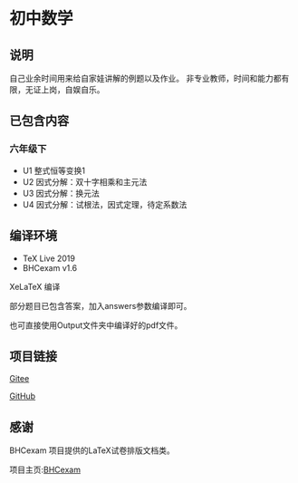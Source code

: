 # 初中数学

## 说明
自己业余时间用来给自家娃讲解的例题以及作业。
非专业教师，时间和能力都有限，无证上岗，自娱自乐。


## 已包含内容
### 六年级下
* U1 整式恒等变换1
* U2 因式分解：双十字相乘和主元法
* U3 因式分解：换元法 
* U4 因式分解：试根法，因式定理，待定系数法


## 编译环境
* TeX Live 2019
* BHCexam v1.6

XeLaTeX 编译

部分题目已包含答案，加入answers参数编译即可。

也可直接使用Output文件夹中编译好的pdf文件。
## 项目链接
[Gitee](https://gitee.com/guanqunchen/middle-school-math)

[GitHub](https://github.com/gavingqchen/MiddleSchoolMath)

## 感谢
BHCexam 项目提供的LaTeX试卷排版文档类。

项目主页:[BHCexam](https://github.com/mathedu4all/bhcexam)


